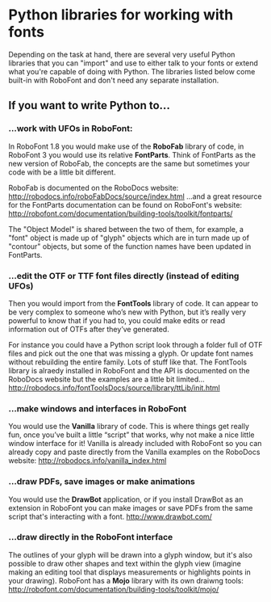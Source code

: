 # Python libraries for working with fonts

Depending on the task at hand, there are several very useful Python libraries that you can "import" and use to either talk to your fonts or extend what you're capable of doing with Python. The libraries listed below come built-in with RoboFont and don't need any separate installation.

## If you want to write Python to...

### ...work with UFOs in RoboFont:

In RoboFont 1.8 you would make use of the **RoboFab** library of code, in RoboFont 3 you would use its relative **FontParts**. Think of FontParts as the new version of RoboFab, the concepts are the same but sometimes your code with be a little bit different.

RoboFab is documented on the RoboDocs website: http://robodocs.info/roboFabDocs/source/index.html
...and a great resource for the FontParts documentation can be found on RoboFont's website: http://robofont.com/documentation/building-tools/toolkit/fontparts/

The "Object Model" is shared between the two of them, for example, a "font" object is made up of "glyph" objects which are in turn made up of "contour" objects, but some of the function names have been updated in FontParts.

### ...edit the OTF or TTF font files directly (instead of editing UFOs)

Then you would import from the **FontTools** library of code. It can appear to be very complex to someone who’s new with Python, but it’s really very powerful to know that if you had to, you could make edits or read information out of OTFs after they’ve generated.

For instance you could have a Python script look through a folder full of OTF files and pick out the one that was missing a glyph. Or update font names without rebuilding the entire family. Lots of stuff like that. The FontTools library is alraedy installed in RoboFont and the API is documented on the RoboDocs website but the examples are a little bit limited... 
http://robodocs.info/fontToolsDocs/source/library/ttLib/init.html

### ...make windows and interfaces in RoboFont

You would use the **Vanilla** library of code. This is where things get really fun, once you’ve built a little “script” that works, why not make a nice little window interface for it! Vanilla is already included with RoboFont so you can already copy and paste directly from the Vanilla examples on the RoboDocs website:
http://robodocs.info/vanilla_index.html 

### ...draw PDFs, save images or make animations

You would use the **DrawBot** application, or if you install DrawBot as an extension in RoboFont you can make images or save PDFs from the same script that's interacting with a font.
http://www.drawbot.com/

### ...draw directly in the RoboFont interface

The outlines of your glyph will be drawn into a glyph window, but it's also possible to draw other shapes and text within the glyph view (imagine making an editing tool that displays measurements or highlights points in your drawing). RoboFont has a **Mojo** library with its own draiwng tools:
http://robofont.com/documentation/building-tools/toolkit/mojo/
